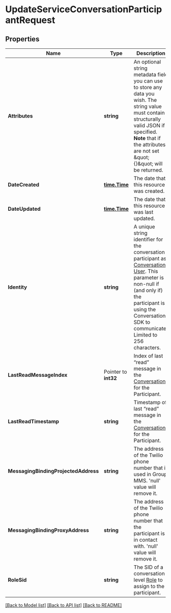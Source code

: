 # UpdateServiceConversationParticipantRequest

## Properties

Name | Type | Description | Notes
------------ | ------------- | ------------- | -------------
**Attributes** | **string** | An optional string metadata field you can use to store any data you wish. The string value must contain structurally valid JSON if specified.  **Note** that if the attributes are not set \&quot;{}\&quot; will be returned. | [optional] 
**DateCreated** | [**time.Time**](time.Time.md) | The date that this resource was created. | [optional] 
**DateUpdated** | [**time.Time**](time.Time.md) | The date that this resource was last updated. | [optional] 
**Identity** | **string** | A unique string identifier for the conversation participant as [Conversation User](https://www.twilio.com/docs/conversations/api/user-resource). This parameter is non-null if (and only if) the participant is using the Conversation SDK to communicate. Limited to 256 characters. | [optional] 
**LastReadMessageIndex** | Pointer to **int32** | Index of last “read” message in the [Conversation](https://www.twilio.com/docs/conversations/api/conversation-resource) for the Participant. | [optional] 
**LastReadTimestamp** | **string** | Timestamp of last “read” message in the [Conversation](https://www.twilio.com/docs/conversations/api/conversation-resource) for the Participant. | [optional] 
**MessagingBindingProjectedAddress** | **string** | The address of the Twilio phone number that is used in Group MMS. &#39;null&#39; value will remove it. | [optional] 
**MessagingBindingProxyAddress** | **string** | The address of the Twilio phone number that the participant is in contact with. &#39;null&#39; value will remove it. | [optional] 
**RoleSid** | **string** | The SID of a conversation-level [Role](https://www.twilio.com/docs/conversations/api/role-resource) to assign to the participant. | [optional] 

[[Back to Model list]](../README.md#documentation-for-models) [[Back to API list]](../README.md#documentation-for-api-endpoints) [[Back to README]](../README.md)


